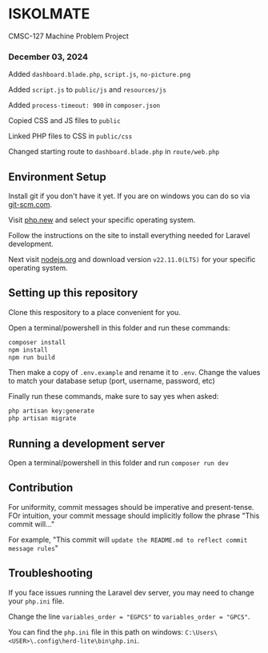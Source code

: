 # ISKOLMATE

CMSC-127 Machine Problem Project

### December 03, 2024

Added `dashboard.blade.php`, `script.js`, `no-picture.png`

Added `script.js` to `public/js` and `resources/js`

Added `process-timeout: 900` in `composer.json`

Copied CSS and JS files to `public`

Linked PHP files to CSS in `public/css`

Changed starting route to `dashboard.blade.php` in `route/web.php`


## Environment Setup

Install git if you don't have it yet. If you are on windows you can do so via [git-scm.com](https://git-scm.com/downloads/win).

Visit [php.new](https://php.new/) and select your specific operating system.

Follow the instructions on the site to install everything needed for Laravel development.

Next visit [nodejs.org](https://nodejs.org/en/download/prebuilt-installer) and download version `v22.11.0(LTS)` for your specific operating system.

## Setting up this repository

Clone this respository to a place convenient for you.

Open a terminal/powershell in this folder and run these commands:

```sh
composer install
npm install
npm run build
```

Then make a copy of `.env.example` and rename it to `.env`. Change the values to match your database setup (port, username, password, etc)

Finally run these commands, make sure to say yes when asked:

```sh
php artisan key:generate
php artisan migrate
```

## Running a development server

Open a terminal/powershell in this folder and run `composer run dev`

## Contribution

For uniformity, commit messages should be imperative and present-tense. FOr intuition, your commit message should implicitly follow the phrase "This commit will..."

For example, "This commit will `update the README.md to reflect commit message rules`" 

## Troubleshooting

If you face issues running the Laravel dev server, you may need to change your `php.ini` file.

Change the line `variables_order = "EGPCS"` to `variables_order = "GPCS"`.

You can find the `php.ini` file in this path on windows: `C:\Users\<USER>\.config\herd-lite\bin\php.ini`.
